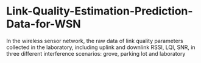 # Link-Quality-Estimation-Prediction-Data-for-WSN
In the wireless sensor network, the raw data of link quality parameters collected in the laboratory, including uplink and downlink RSSI, LQI, SNR, in three different interference scenarios: grove, parking lot and laboratory
